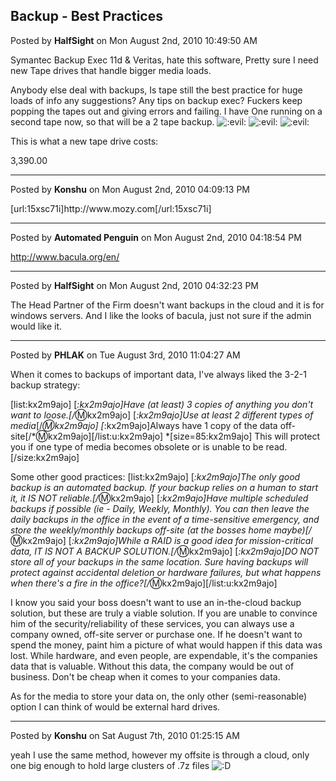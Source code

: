 ## Backup - Best Practices
Posted by **HalfSight** on Mon August 2nd, 2010 10:49:50 AM

Symantec Backup Exec 11d &amp; Veritas, hate this software, Pretty sure I need new Tape drives that handle bigger media loads. 

Anybody else deal with backups, Is tape still the best practice for huge loads of info any suggestions? Any tips on backup exec? Fuckers keep popping the tapes out and giving errors and failing. I have One running on a second tape now, so that will be a 2 tape backup. <!-- s:evil: --><img src="{SMILIES_PATH}/icon_evil.gif" alt=":evil:" title="Evil or Very Mad" /><!-- s:evil: -->  <!-- s:evil: --><img src="{SMILIES_PATH}/icon_evil.gif" alt=":evil:" title="Evil or Very Mad" /><!-- s:evil: -->  <!-- s:evil: --><img src="{SMILIES_PATH}/icon_evil.gif" alt=":evil:" title="Evil or Very Mad" /><!-- s:evil: -->

This is what a new tape drive costs:

3,390.00

--------------------------------------------------------------------------------

Posted by **Konshu** on Mon August 2nd, 2010 04:09:13 PM

[url:15xsc71i]http&#58;//www&#46;mozy&#46;com[/url:15xsc71i]

--------------------------------------------------------------------------------

Posted by **Automated Penguin** on Mon August 2nd, 2010 04:18:54 PM

<!-- m --><a class="postlink" href="http://www.bacula.org/en/">http://www.bacula.org/en/</a><!-- m -->

--------------------------------------------------------------------------------

Posted by **HalfSight** on Mon August 2nd, 2010 04:32:23 PM

The Head Partner of the Firm doesn't want backups in the cloud and it is for windows servers. And I like the looks of bacula, just not sure if the admin would like it.

--------------------------------------------------------------------------------

Posted by **PHLAK** on Tue August 3rd, 2010 11:04:27 AM

When it comes to backups of important data, I've always liked the 3-2-1 backup strategy:

[list:kx2m9ajo]
[*:kx2m9ajo]Have (at least) 3 copies of anything you don't want to loose.[/*:m:kx2m9ajo]
[*:kx2m9ajo]Use at least 2 different types of media*[/*:m:kx2m9ajo]
[*:kx2m9ajo]Always have 1 copy of the data off-site[/*:m:kx2m9ajo][/list:u:kx2m9ajo]
*[size=85:kx2m9ajo] This will protect you if one type of media becomes obsolete or is unable to be read.[/size:kx2m9ajo]

Some other good practices:
[list:kx2m9ajo]
[*:kx2m9ajo]The only good backup is an automated backup.  If your backup relies on a human to start it, it IS NOT reliable.[/*:m:kx2m9ajo]
[*:kx2m9ajo]Have multiple scheduled backups if possible (ie - Daily, Weekly, Monthly).  You can then leave the daily backups in the office in the event of a time-sensitive emergency, and store the weekly/monthly backups off-site (at the bosses home maybe)[/*:m:kx2m9ajo]
[*:kx2m9ajo]While a RAID is a good idea for mission-critical data, IT IS NOT A BACKUP SOLUTION.[/*:m:kx2m9ajo]
[*:kx2m9ajo]DO NOT store all of your backups in the same location.  Sure having backups will protect against accidental deletion or hardware failures, but what happens when there's a fire in the office?[/*:m:kx2m9ajo][/list:u:kx2m9ajo]

I know you said your boss doesn't want to use an in-the-cloud backup solution, but these are truly a viable solution.  If you are unable to convince him of the security/reliability of these services, you can always use a company owned, off-site server or purchase one.  If he doesn't want to spend the money, paint him a picture of what would happen if this data was lost.  While hardware, and even people, are expendable, it's the companies data that is valuable.  Without this data, the company would be out of business.  Don't be cheap when it comes to your companies data.

As for the media to store your data on, the only other (semi-reasonable) option I can think of would be external hard drives.

--------------------------------------------------------------------------------

Posted by **Konshu** on Sat August 7th, 2010 01:25:15 AM

yeah I use the same method, however my offsite is through a cloud, only one big enough to hold large clusters of .7z files <!-- s:D --><img src="{SMILIES_PATH}/icon_e_biggrin.gif" alt=":D" title="Very Happy" /><!-- s:D -->
